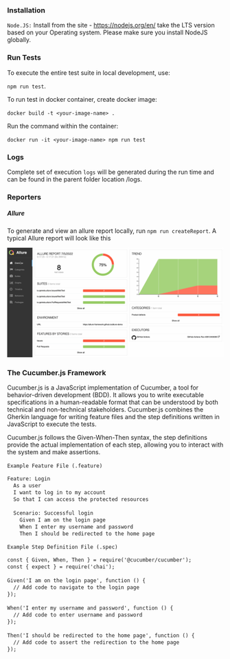 ### Installation

`Node.JS:` Install from the site - https://nodejs.org/en/ take the LTS version based on your Operating system. Please make sure you install NodeJS globally.

### Run Tests

To execute the entire test suite in local development, use:

`npm run test`.

To run test in docker container, create docker image:

`docker build -t <your-image-name> .`

Run the command within the container:

`docker run -it <your-image-name> npm run test`

### Logs

Complete set of execution `logs` will be generated during the run time and can be found in the parent folder location /logs.

### Reporters

##### Allure

To generate and view an allure report locally, run `npm run createReport`. A typical Allure report will look like this

![ScreenShot](https://github.com/allure-framework/allure2/blob/master/.github/allure-report-gif.gif)

### The Cucumber.js Framework

Cucumber.js is a JavaScript implementation of Cucumber, a tool for behavior-driven development (BDD). It allows you to write executable specifications in a human-readable format that can be understood by both technical and non-technical stakeholders. Cucumber.js combines the Gherkin language for writing feature files and the step definitions written in JavaScript to execute the tests.

Cucumber.js follows the Given-When-Then syntax, the step definitions provide the actual implementation of each step, allowing you to interact with the system and make assertions.

`Example Feature File (.feature)`

```
Feature: Login
  As a user
  I want to log in to my account
  So that I can access the protected resources

  Scenario: Successful login
    Given I am on the login page
    When I enter my username and password
    Then I should be redirected to the home page
```

`Example Step Definition File (.spec)`

```
const { Given, When, Then } = require('@cucumber/cucumber');
const { expect } = require('chai');

Given('I am on the login page', function () {
  // Add code to navigate to the login page
});

When('I enter my username and password', function () {
  // Add code to enter username and password
});

Then('I should be redirected to the home page', function () {
  // Add code to assert the redirection to the home page
});
```
